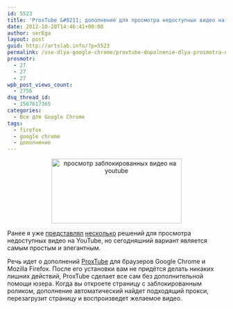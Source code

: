 ```yaml
---
id: 5523
title: 'ProxTube &#8211; дополнение для просмотра недоступных видео на YouTube'
date: 2012-10-28T14:46:41+00:00
author: serEga
layout: post
guid: http://artslab.info/?p=5523
permalink: /vse-dlya-google-chrome/proxtube-dopolnenie-dlya-prosmotra-nedostupnyx-video-na-youtube/
prosmotr:
  - 27
  - 27
  - 27
wpb_post_views_count:
  - 2756
dsq_thread_id:
  - 1567617365
categories:
  - Все для Google Chrome
tags:
  - firefox
  - google chrome
  - дополнение
---
```

<center>
  <a href="http://img.artslab.info/proxtube_youtube.jpeg"><img src="http://img.artslab.info/proxtube_youtube-300x149.jpg" alt="просмотр заблокированных видео на youtube" title="proxtube_youtube" width="300" height="149" class="aligncenter size-medium wp-image-5589" /></a>
</center>

Ранее я уже [представлял](http://artslab.info/obzoryi-saytov/prosmotr-zablokirovannyx-video-na-youtube-s-pomoshhyu-servisa-videodropper/ "Просмотр заблокированных видео на Youtube с помощью сервиса Videodropper") [несколько](http://artslab.info/sovetyi/eto-video-ne-dostupno-dlya-prosmotra-kak-smotret-zablokirovannoe-video-s-youtube/ "Это видео не доступно для просмотра — как смотреть заблокированное видео с youtube") решений для просмотра недоступных видео на YouTube, но сегодняшний вариант является самым простым и элегантным.

Речь идет о дополнений [ProxTube](https://proxtube.com/) для браузеров Google Chrome и Mozilla Firefox. После его установки вам не придётся делать никаких лишних действий, ProxTube сделает все сам без дополнительной помощи юзера. Когда вы откроете страницу с заблокированным роликом, дополнение автоматический найдет подходящий прокси, перезагрузит страницу и воспроизведет желаемое видео.